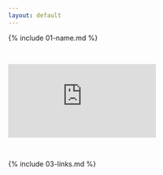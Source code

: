 ```yaml
---
layout: default
---
```


{% include 01-name.md %}

<br>

![bens funny cat](http://topbananagifts.co.uk/sh2/index.php?main_page=popup_image&pID=7)

<br>

{% include 03-links.md %}

